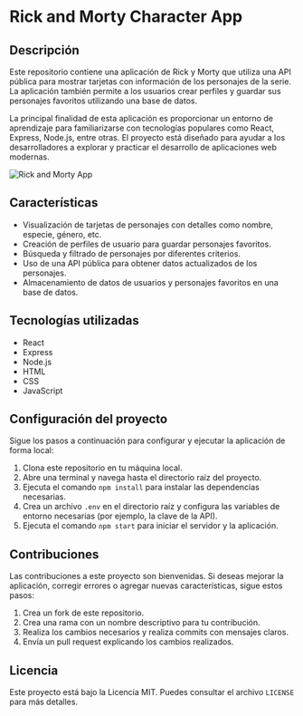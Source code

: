 # Rick and Morty Character App

## Descripción

Este repositorio contiene una aplicación de Rick y Morty que utiliza una API pública para mostrar tarjetas con información de los personajes de la serie. La aplicación también permite a los usuarios crear perfiles y guardar sus personajes favoritos utilizando una base de datos.

La principal finalidad de esta aplicación es proporcionar un entorno de aprendizaje para familiarizarse con tecnologías populares como React, Express, Node.js, entre otras. El proyecto está diseñado para ayudar a los desarrolladores a explorar y practicar el desarrollo de aplicaciones web modernas.

![Rick and Morty App](app_screenshot.png)

## Características

- Visualización de tarjetas de personajes con detalles como nombre, especie, género, etc.
- Creación de perfiles de usuario para guardar personajes favoritos.
- Búsqueda y filtrado de personajes por diferentes criterios.
- Uso de una API pública para obtener datos actualizados de los personajes.
- Almacenamiento de datos de usuarios y personajes favoritos en una base de datos.

## Tecnologías utilizadas

- React
- Express
- Node.js
- HTML
- CSS
- JavaScript

## Configuración del proyecto

Sigue los pasos a continuación para configurar y ejecutar la aplicación de forma local:

1. Clona este repositorio en tu máquina local.
2. Abre una terminal y navega hasta el directorio raíz del proyecto.
3. Ejecuta el comando `npm install` para instalar las dependencias necesarias.
4. Crea un archivo `.env` en el directorio raíz y configura las variables de entorno necesarias (por ejemplo, la clave de la API).
5. Ejecuta el comando `npm start` para iniciar el servidor y la aplicación.

## Contribuciones

Las contribuciones a este proyecto son bienvenidas. Si deseas mejorar la aplicación, corregir errores o agregar nuevas características, sigue estos pasos:

1. Crea un fork de este repositorio.
2. Crea una rama con un nombre descriptivo para tu contribución.
3. Realiza los cambios necesarios y realiza commits con mensajes claros.
4. Envía un pull request explicando los cambios realizados.

## Licencia

Este proyecto está bajo la Licencia MIT. Puedes consultar el archivo `LICENSE` para más detalles.
